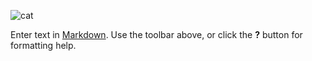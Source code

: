 ![cat]({{site.baseurl}}/wk11/dita-team-4/Large_Siamese_cat_tosses_a_mouse.jpg)


Enter text in [Markdown](http://daringfireball.net/projects/markdown/). Use the toolbar above, or click the **?** button for formatting help.

